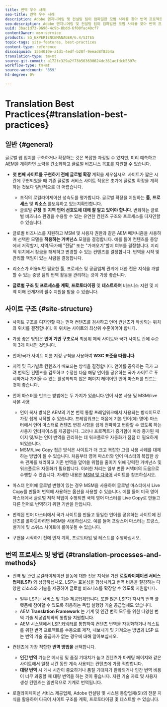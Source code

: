 ```yaml
---
title: 번역 우수 사례
seo-title: 번역 우수 사례
description: Adobe 엔지니어링 및 컨설팅 팀이 컴파일한 모범 사례를 찾아 번역 프로젝트를 원활하게 시작할 수 있습니다.
seo-description: Adobe 엔지니어링 및 컨설팅 팀이 컴파일한 모범 사례를 찾아 번역 프로젝트를 원활하게 시작할 수 있습니다.
uuid: 3bac1d73-9696-4c9b-8bdd-6f00fac40cf7
contentOwner: msm-service
products: SG_EXPERIENCEMANAGER/6.4/SITES
topic-tags: site-features, best-practices
content-type: reference
discoiquuid: 1554010e-a1d1-4edf-b28f-9eead8f83b4a
translation-type: tm+mt
source-git-commit: a172fc329a2f73b563690624dc361aefdcb5397e
workflow-type: tm+mt
source-wordcount: '859'
ht-degree: 0%

---
```



# Translation Best Practices{#translation-best-practices}

## 일반 {#general}

글로벌 웹 입지를 구축하거나 확장하는 것은 복잡한 과정일 수 있지만, 미리 예측하고 AEM을 계획하면 노력을 간소화하고 글로벌 비즈니스 목표를 지원할 수 있습니다.

* **첫 번째 사이트를 구현하기 전에 글로벌 확장** 계획을 세우십시오. 사이트가 짧은 시간에 구현되었을 때 기존 글로벌 서비스 사이트 적응은 초기에 글로벌 확장을 계획하는 것보다 일반적으로 더 어렵습니다.

   * 조직의 로컬라이제이션 성숙도를 평가합니다. 글로벌 확장을 지원하는 **툴**, **프로세스** 및 **리소스** 를보유하고 있는지확인합니다.
   * 글로벌 **규정** 및 **지역 언어 선호도에 대해 잘 알고 있어야 합니다**. 변화하는 글로벌 비즈니스 환경을 수용할 수 있는 유연한 컨텐츠 구조와 프로세스를 디자인할 수 있습니다.

* 글로벌 비즈니스를 지원하고 MSM 및 사용자 권한과 같은 AEM 메커니즘을 사용하여 선택한 모델을 **적용하는 거버넌스** 모델을 결정합니다. 예를 들어 컨텐츠를 중앙에서 저작할지, 지역/국가에 &quot;전달&quot; 또는 &quot;가져오기&quot;할지 여부를 결정합니다. 지리적 위치에서 잠금을 해제하고 변경할 수 있는 컨텐츠를 결정합니다. 번역을 시작 및 관리할 책임이 있는 사람을 결정합니다.
* 리소스가 허용되면 필요한 툴, 프로세스 및 공급업체 관계에 대한 전문 지식을 개발할 수 있는 중앙 팀의 번역 활동을 관리하는 것이 가장 좋습니다.
* **글로벌 구조 및 프로세스를 계획**, **프로토타이핑** 및 **테스트하여** 비즈니스 지원 및 지역 이해 관계자의 필수 지원을 받을 수 있습니다.

## 사이트 구조 {#site-structure}

* 사이트 구조를 디자인할 때는 먼저 컨텐츠를 검사하고 언어 컨텐츠가 작성되는 위치와 위치를 결정합니다. 이 위치는 사이트의 최상위 수준이어야 합니다.
* 가장 좋은 방법은 **언어 기반 구조로서** 최상위 제작 사이트와 국가 사이트 간에 수준이 3개 이내인 것입니다.
* 언어/국가 사이트 이름 지정 규칙을 사용하여 **W3C 표준을 따릅니다**.
* 지역 및 국가별로 컨텐츠가 배포되는 방식을 결정합니다. 언어를 공유하는 국가 고려 번역된 컨텐츠를 검토하고 수정한 다음 해당 언어를 공유하는 국가 사이트로 푸시하거나 가져올 수 있는 활성화되지 않은 페이지 레이어인 언어 마스터를 만드는 것이 좋습니다.
* 언어 마스터를 만드는 방법에는 두 가지가 있습니다.언어 사본 사용 및 MSM/live 사본 사용

   * 언어 복사 방식은 AEM의 기본 번역 통합 프레임워크에서 사용되는 방식이므로 가장 쉽게 시작할 수 있습니다. 프레임워크는 처음에 기본 언어(예: 영어) 마스터에서 언어 마스터로 컨텐츠 변경 사항을 쉽게 전파하고 변환할 수 있도록 하는 사용자 인터페이스를 제공합니다. 그러나 프로젝트가 증가함에 따라 증가된 페이지 및/또는 언어 번역을 관리하는 데 워크플로우 자동화가 점점 더 필요하게 되었습니다.
   * MSM/Live Copy 접근 방식은 사이트가 더 크고 복잡한 고급 사용 사례를 대체하는 방법이 될 수 있습니다. 처음부터 영어 마스터와 언어 마스터의 복잡한 상속 관계를 처리하고 기존 번역을 덮어쓸 위험을 줄이기 위해 강력한 거버넌스 및 워크플로우 자동화가 필요합니다. 이러한 처리는 일부 변환 커넥터의 도움으로 수행할 수 있습니다. 자세한 내용은 [MSM 및 다국어](/help/sites-administering/msm-best-practices.md#msm-and-multilingual-websites) 사이트를 참조하십시오.

* 마스터 언어에 글로벌 변형이 있는 경우 MSM을 사용하여 글로벌 마스터에서 Live Copy를 만들어 번역에 사용하는 옵션을 사용할 수 있습니다. 예를 들어 미국 영어 마스터에서 글로벌 저작 작업이 수행되면 국제 영어 마스터를 Live Copy로 만들고 다른 언어로 번역하기 위한 기반을 만듭니다.
* 번역된 언어 마스터에서 국가 사이트를 만들고 동일한 언어를 공유하는 사이트에 컨텐츠를 롤아웃하려면 MSM을 사용하십시오. 예를 들어 프랑스어 마스터는 프랑스, 벨기에 및 스위스 사이트에 롤아웃될 수 있습니다.
* 구현을 시작하기 전에 먼저 계획, 프로토타입 및 테스트를 수행하십시오.

## 번역 프로세스 및 방법 {#translation-processes-and-methods}

* 번역 및 관련 로컬라이제이션 활동에 대한 전문 지식을 가진 **로컬라이제이션 서비스 업체(LSP)** 와 상담하십시오. LSP는 효율성을 향상시키고 번역 비용을 절감하는 다양한 리소스와 기술을 제공하여 글로벌 비즈니스를 확장할 수 있도록 지원합니다.

   * 일부 LSP는 서비스 및 기술 제공업체입니다. 또한 많은 LSP가 자사의 번역 플랫폼에 참여할 수 있도록 허용하는 독립 실행형 기술 공급업체도 있습니다.
   * AEM **Translation Framework** 는 기계 및 인간 번역 모두를 위한 다양한 번역 기술 제공업체와의 통합을 지원합니다.
   * AEM 시스템에서 [LSP 커넥터를](/help/sites-administering/translation.md) 통합하여 컨텐츠 번역을 자동화하거나 테스트를 위한 번역 프로젝트를 수동으로 제작, 내보내기 및 가져오는 방법과 LSP 또는 번역 기술 공급자가 없는 경우에 대해 알아보십시오.

* 컨텐츠에 가장 적합한 **번역 방법을** 선택합니다.

   * **인간 번역** 기능은 메시징 및 품질 기대치가 높고 컨텐츠가 마케팅 페이지와 같은 사이트에서 일정 시간 동안 계속 사용되는 컨텐츠에 가장 적합합니다.
   * **대량 번역** 시 게시 시간이 중요하거나 품질 기대치가 완화되거나 인간 번역 비용이 너무 과중할 때 대량 번역을 하는 것이 좋습니다. 지원 기술 자료 및 사용자 생성 컨텐츠는 일반적으로 기계로 번역됩니다.

* 로컬라이제이션 서비스 제공업체, Adobe 컨설팅 및 시스템 통합업체(SI)의 전문 지식을 활용하여 다국어 사이트 구조를 계획, 프로토타이핑 및 테스트할 수 있습니다.

